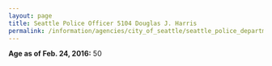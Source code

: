 ```yaml
---
layout: page
title: Seattle Police Officer 5104 Douglas J. Harris
permalink: /information/agencies/city_of_seattle/seattle_police_department/copbook/5104/
---
```


**Age as of Feb. 24, 2016:** 50

